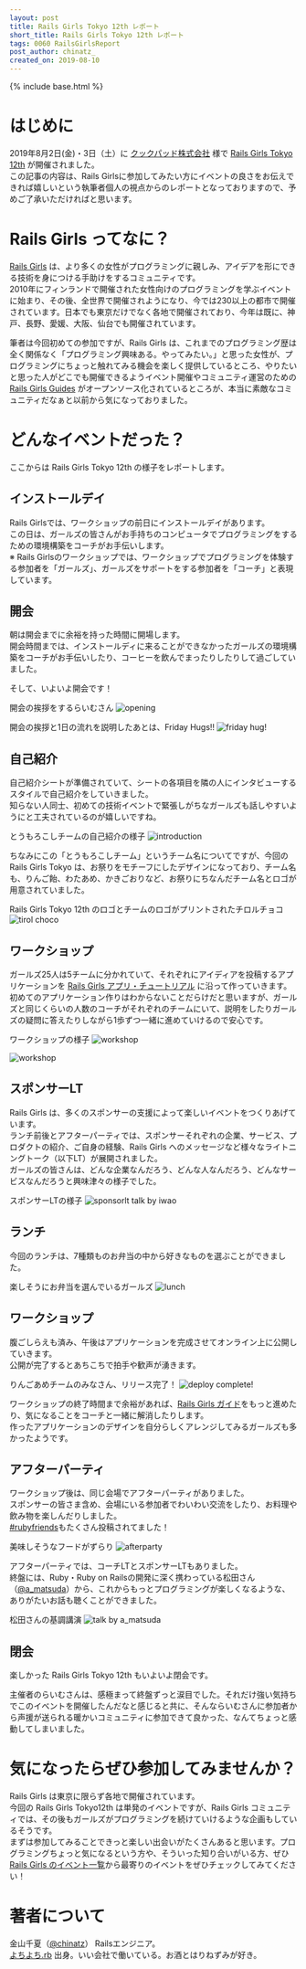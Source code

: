 ```yaml
---
layout: post
title: Rails Girls Tokyo 12th レポート
short_title: Rails Girls Tokyo 12th レポート
tags: 0060 RailsGirlsReport
post_author: chinatz_
created_on: 2019-08-10
---
```

{% include base.html %}

# はじめに
2019年8月2日(金)・3日（土）に [クックパッド株式会社](https://info.cookpad.com/) 様で [Rails Girls Tokyo 12th](http://railsgirls.com/tokyo.html) が開催されました。  
この記事の内容は、Rails Girlsに参加してみたい方にイベントの良さをお伝えできれば嬉しいという執筆者個人の視点からのレポートとなっておりますので、予めご了承いただければと思います。

# Rails Girls ってなに？

[Rails Girls](http://railsgirls.com/) は、より多くの女性がプログラミングに親しみ、アイデアを形にできる技術を身につける手助けをするコミュニティです。  
2010年にフィンランドで開催された女性向けのプログラミングを学ぶイベントに始まり、その後、全世界で開催されようになり、今では230以上の都市で開催されています。日本でも東京だけでなく各地で開催されており、今年は既に、神戸、長野、愛媛、大阪、仙台でも開催されています。  

筆者は今回初めての参加ですが、Rails Girls は、これまでのプログラミング歴は全く関係なく「プログラミング興味ある。やってみたい。」と思った女性が、プログラミングにちょっと触れてみる機会を楽しく提供しているところ、やりたいと思った人がどこでも開催できるようイベント開催やコミュニティ運営のための [Rails Girls Guides](http://guides.railsgirls.com/) がオープンソース化されているところが、本当に素敵なコミュニティだなぁと以前から気になっておりました。  

# どんなイベントだった？
ここからは Rails Girls Tokyo 12th の様子をレポートします。

## インストールデイ
Rails Girlsでは、ワークショップの前日にインストールデイがあります。  
この日は、ガールズの皆さんがお手持ちのコンピュータでプログラミングをするための環境構築をコーチがお手伝いします。  
※ Rails Girlsのワークショップでは、ワークショップでプログラミングを体験する参加者を「ガールズ」、ガールズをサポートをする参加者を「コーチ」と表現しています。

## 開会
朝は開会までに余裕を持った時間に開場します。  
開会時間までは、インストールディに来ることができなかったガールズの環境構築をコーチがお手伝いしたり、コーヒーを飲んでまったりしたりして過ごしていました。  

そして、いよいよ開会です！

開会の挨拶をするらいむさん
![opening]({{base}}{{site.baseurl}}/images/0060-RailsGirlsTokyo12thReport/01_opening.JPG)

開会の挨拶と1日の流れを説明したあとは、Friday Hugs!!
![friday hug!]({{base}}{{site.baseurl}}/images/0060-RailsGirlsTokyo12thReport/02_fridayhug.JPG)

## 自己紹介
自己紹介シートが準備されていて、シートの各項目を隣の人にインタビューするスタイルで自己紹介をしていきました。  
知らない人同士、初めての技術イベントで緊張しがちなガールズも話しやすいようにと工夫されているのが嬉しいですね。

とうもろこしチームの自己紹介の様子
![introduction]({{base}}{{site.baseurl}}/images/0060-RailsGirlsTokyo12thReport/03_introduction.JPG)

ちなみにこの「とうもろこしチーム」というチーム名についてですが、今回の Rails Girls Tokyo は、お祭りをモチーフにしたデザインになっており、チーム名も、りんご飴、わたあめ、かきごおりなど、お祭りにちなんだチーム名とロゴが用意されていました。  

Rails Girls Tokyo 12th のロゴとチームのロゴがプリントされたチロルチョコ
![tirol choco]({{base}}{{site.baseurl}}/images/0060-RailsGirlsTokyo12thReport/04_tirolchoco.jpg)

## ワークショップ
ガールズ25人は5チームに分かれていて、それぞれにアイディアを投稿するアプリケーションを [Rails Girls アプリ・チュートリアル](http://railsgirls.jp/app) に沿って作っていきます。  
初めてのアプリケーション作りはわからないことだらけだと思いますが、ガールズと同じくらいの人数のコーチがそれぞれのチームにいて、説明をしたりガールズの疑問に答えたりしながら1歩ずつ一緒に進めていけるので安心です。  

ワークショップの様子
![workshop]({{base}}{{site.baseurl}}/images/0060-RailsGirlsTokyo12thReport/05_workshop.jpg)

![workshop]({{base}}{{site.baseurl}}/images/0060-RailsGirlsTokyo12thReport/06_workshop.JPG)

## スポンサーLT
Rails Girls は、多くのスポンサーの支援によって楽しいイベントをつくりあげています。  
ランチ前後とアフターパーティでは、スポンサーそれぞれの企業、サービス、プロダクトの紹介、ご自身の経験、Rails Girls へのメッセージなど様々なライトニングトーク（以下LT）が展開されました。  
ガールズの皆さんは、どんな企業なんだろう、どんな人なんだろう、どんなサービスなんだろうと興味津々の様子でした。  

スポンサーLTの様子
![sponsorlt talk by iwao]({{base}}{{site.baseurl}}/images/0060-RailsGirlsTokyo12thReport/07_sponsorlt.jpg)

## ランチ
今回のランチは、7種類ものお弁当の中から好きなものを選ぶことができました。  

楽しそうにお弁当を選んでいるガールズ
![lunch]({{base}}{{site.baseurl}}/images/0060-RailsGirlsTokyo12thReport/08_lunch.JPG)

## ワークショップ
腹ごしらえも済み、午後はアプリケーションを完成させてオンライン上に公開していきます。  
公開が完了するとあちこちで拍手や歓声が湧きます。  

りんごあめチームのみなさん、リリース完了！
![deploy complete!]({{base}}{{site.baseurl}}/images/0060-RailsGirlsTokyo12thReport/09_complete.JPG)

ワークショップの終了時間まで余裕があれば、[Rails Girls ガイド](http://railsgirls.jp/)をもっと進めたり、気になることをコーチと一緒に解消したりします。  
作ったアプリケーションのデザインを自分らしくアレンジしてみるガールズも多かったようです。

## アフターパーティ
ワークショップ後は、同じ会場でアフターパーティがありました。  
スポンサーの皆さま含め、会場にいる参加者でわいわい交流をしたり、お料理や飲み物を楽しんだりしました。  
[#rubyfriends](https://twitter.com/hashtag/rubyfriends?src=hashtag_click)もたくさん投稿されてました！

美味しそうなフードがずらり
![afterparty]({{base}}{{site.baseurl}}/images/0060-RailsGirlsTokyo12thReport/10_afterparty.jpg)

アフターパーティでは、コーチLTとスポンサーLTもありました。  
終盤には、Ruby・Ruby on Railsの開発に深く携わっている松田さん（[@a_matsuda](https://twitter.com/a_matsuda)）から、これからもっとプログラミングが楽しくなるような、ありがたいお話も聴くことができました。  

松田さんの基調講演
![talk by a_matsuda]({{base}}{{site.baseurl}}/images/0060-RailsGirlsTokyo12thReport/11_a_matsuda.jpg)

## 閉会
楽しかった Rails Girls Tokyo 12th もいよいよ閉会です。  

主催者のらいむさんは、感極まって終盤ずっと涙目でした。それだけ強い気持ちでこのイベントを開催したんだなと感じると共に、そんならいむさんに参加者から声援が送られる暖かいコミュニティに参加できて良かった、なんてちょっと感動してしまいました。

# 気になったらぜひ参加してみませんか？
Rails Girls は東京に限らず各地で開催されています。  
今回の Rails Girls Tokyo12th は単発のイベントですが、Rails Girls コミュニティでは、その後もガールズがプログラミングを続けていけるような企画もしているそうです。  
まずは参加してみることできっと楽しい出会いがたくさんあると思います。プログラミングちょっと気になるという方や、そういった知り合いがいる方、ぜひ [Rails Girls のイベント一覧](http://railsgirls.com/events.html)から最寄りのイベントをぜひチェックしてみてください！  

# 著者について
金山千夏（[@chinatz](https://twitter.com/chinatz_)）  
Railsエンジニア。  
[よちよち.rb](https://yochiyochirb.doorkeeper.jp/) 出身。いい会社で働いている。お酒とはりねずみが好き。

